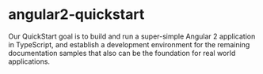 # angular2-quickstart
Our QuickStart goal is to build and run a super-simple Angular 2 application in TypeScript, and establish a development environment for the remaining documentation samples that also can be the foundation for real world applications.

